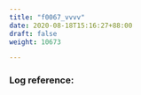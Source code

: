 ```yaml
---
title: "f0067_vvvv"
date: 2020-08-18T15:16:27+88:00
draft: false
weight: 10673

---
```


### Log reference: <no value>

```
